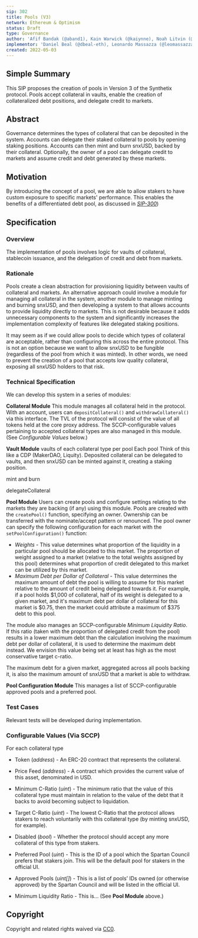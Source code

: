 ```yaml
---
sip: 302
title: Pools (V3)
network: Ethereum & Optimism
status: Draft
type: Governance
author: 'Afif Bandak (@aband1), Kain Warwick (@kaiynne), Noah Litvin (@noahlitvin)'
implementor: 'Daniel Beal (@dbeal-eth), Leonardo Massazza (@leomassazza), Alejandro Santander (@ajsantander)'
created: 2022-05-03
---
```


<!--You can leave these HTML comments in your merged SIP and delete the visible duplicate text guides, they will not appear and may be helpful to refer to if you edit it again. This is the suggested template for new SIPs. Note that an SIP number will be assigned by an editor. When opening a pull request to submit your SIP, please use an abbreviated title in the filename, `sip-draft_title_abbrev.md`. The title should be 44 characters or less.-->

## Simple Summary

<!--"If you can't explain it simply, you don't understand it well enough." Simply describe the outcome the proposed changes intends to achieve. This should be non-technical and accessible to a casual community member.-->

This SIP proposes the creation of pools in Version 3 of the Synthetix protocol. Pools accept collateral in vaults, enable the creation of collateralized debt positions, and delegate credit to markets.

## Abstract

<!--A short (~200 word) description of the proposed change, the abstract should clearly describe the proposed change. This is what *will* be done if the SIP is implemented, not *why* it should be done or *how* it will be done. If the SIP proposes deploying a new contract, write, "we propose to deploy a new contract that will do x".-->

Governance determines the types of collateral that can be deposited in the system. Accounts can delegate their staked collateral to pools by opening staking positions. Accounts can then mint and burn snxUSD, backed by their collateral. Optionally, the owner of a pool can delegate credit to markets and assume credit and debt generated by these markets.

## Motivation

<!--This is the problem statement. This is the *why* of the SIP. It should clearly explain *why* the current state of the protocol is inadequate.  It is critical that you explain *why* the change is needed, if the SIP proposes changing how something is calculated, you must address *why* the current calculation is innaccurate or wrong. This is not the place to describe how the SIP will address the issue!-->

By introducing the concept of a pool, we are able to allow stakers to have custom exposure to specific markets' performance. This enables the benefits of a differentiated debt pool, as discussed in _[SIP-300](https://sips.synthetix.io/sips/sip-300/)_)

## Specification

<!--The specification should describe the syntax and semantics of any new feature, there are five sections
1. Overview
2. Rationale
3. Technical Specification
4. Test Cases
5. Configurable Values
-->

### Overview

<!--This is a high level overview of *how* the SIP will solve the problem. The overview should clearly describe how the new feature will be implemented.-->

The implementation of pools involves logic for vaults of collateral, stablecoin issuance, and the delegation of credit and debt from markets.

### Rationale

<!--This is where you explain the reasoning behind how you propose to solve the problem. Why did you propose to implement the change in this way, what were the considerations and trade-offs. The rationale fleshes out what motivated the design and why particular design decisions were made. It should describe alternate designs that were considered and related work. The rationale may also provide evidence of consensus within the community, and should discuss important objections or concerns raised during discussion.-->

Pools create a clean abstraction for provisioning liquidity between vaults of collateral and markets. An alternative approach could involve a module for managing all collateral in the system, another module to manage minting and burning snxUSD, and then developing a system to that allows accounts to provide liquidity directly to markets. This is not desirable because it adds unnecessary components to the system and significantly increases the implementation complexity of features like delegated staking positions.

It may seem as if we could allow pools to decide which types of collateral are acceptable, rather than configuring this across the entire protocol. This is not an option because we want to allow snxUSD to be fungible (regardless of the pool from which it was minted). In other words, we need to prevent the creation of a pool that accepts low quality collateral, exposing all snxUSD holders to that risk.

### Technical Specification

<!--The technical specification should outline the public API of the changes proposed. That is, changes to any of the interfaces Synthetix currently exposes or the creations of new ones.-->

We can develop this system in a series of modules:

**Collateral Module**
This module manages all collateral held in the protocol. With an account, users can `depositCollateral()` and `withdrawCollateral()` via this interface. The TVL of the protocol will consist of the value of all tokens held at the core proxy address. The SCCP-configurable values pertaining to accepted collateral types are also managed in this module. (See _Configurable Values_ below.)

**Vault Module**
vaults of each collateral type per pool
Each pool Think of this like a CDP (MakerDAO, Liquity). Deposited collateral can be delegated to vaults, and then snxUSD can be minted against it, creating a staking position.

mint and burn

delegateCollateral

**Pool Module**
Users can create pools and configure settings relating to the markets they are backing (if any) using this module. Pools are created with the `createPool()` function, specifying an owner. Ownership can be transferred with the nominate/accept pattern or renounced. The pool owner can specify the following configuration for each market with the `setPoolConfiguration()` function:

- _Weights_ - This value determines what proportion of the liquidity in a particular pool should be allocated to this market. The proportion of weight assigned to a market (relative to the total weights assigned by this pool) determines what proportion of credit delegated to this market can be utilized by this market.
- _Maximum Debt per Dollar of Collateral_ - This value determines the maximum amount of debt the pool is willing to assume for this market relative to the amount of credit being delegated towards it. For example, if a pool holds $1,000 of collateral, half of its weight is delegated to a given market, and it's maximum debt per dollar of collateral for this market is $0.75, then the market could attribute a maximum of $375 debt to this pool.

The module also manages an SCCP-configurable _Minimum Liquidity Ratio_. If this ratio (taken with the proportion of delegated credit from the pool) results in a lower maximum debt than the calculation involving the maximum debt per dollar of collateral, it is used to determine the maximum debt instead. We envision this value being set at least has high as the most conservative target c-ratio.

The maximum debt for a given market, aggregated across all pools backing it, is also the maximum amount of snxUSD that a market is able to withdraw.

**Pool Configuration Module**
This manages a list of SCCP-configurable approved pools and a preferred pool.

### Test Cases

<!--Test cases for an implementation are mandatory for SIPs but can be included with the implementation..-->

Relevant tests will be developed during implementation.

### Configurable Values (Via SCCP)

<!--Please list all values configurable via SCCP under this implementation.-->

For each collateral type

- Token (_address_) - An ERC-20 contract that represents the collateral.
- Price Feed (_address_) - A contract which provides the current value of this asset, denominated in USD.
- Minimum C-Ratio (_uint_) - The minimum ratio that the value of this collateral type must maintain in relation to the value of the debt that it backs to avoid becoming subject to liquidation.
- Target C-Ratio (_uint_) - The lowest C-Ratio that the protocol allows stakers to reach voluntarily with this collateral type (by minting snxUSD, for example).
- Disabled (_bool_) - Whether the protocol should accept any more collateral of this type from stakers.

- Preferred Pool (_uint_) - This is the ID of a pool which the Spartan Council prefers that stakers join. This will be the default pool for stakers in the official UI.
- Approved Pools (_uint[]_) - This is a list of pools’ IDs owned (or otherwise approved) by the Spartan Council and will be listed in the official UI.
- Minimum Liquidity Ratio - This is... (See **Pool Module** above.)

## Copyright

Copyright and related rights waived via [CC0](https://creativecommons.org/publicdomain/zero/1.0/).
